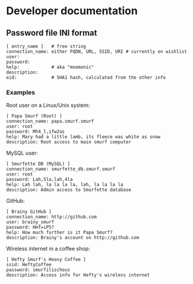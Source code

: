 # Developer documentation

## Password file INI format

    [ entry_name ]   # free string
    connection_name: either FQDN, URL, SSID, URI # currently on wishlist
    user:
    password:
    help:            # aka "mnemonic"
    description:
    eid:             # SHA1 hash, calculated from the other info


### Examples

Root user on a Linux/Unix system:

    [ Papa Smurf (Root) ]
    connection_name: papa.smurf.smurf
    user: root
    password: Mh4_l,ifw2as
    help: Mary had a little lamb, its fleece was white as snow
    description: Root access to main smurf computer

MySQL user:

    [ Smurfette DB (MySQL) ]
    connection_name: smurfette_db.smurf.smurf
    user: root
    password: Lah,5la,lah,4la
    help: Lah lah, la la la la, lah, la la la la
    description: Admin access to Smurfette database

GitHub:

    [ Brainy GitHub ]
    connection_name: http://github.com
    user: brainy_smurf
    password: Hmf=iP5?
    help: How much further is it Papa Smurf?
    description: Brainy's account on http://github.com

Wireless internet in a coffee shop:

    [ Hefty Smurf's Heavy Coffee ]
    ssid: HeftyCoffee
    password: smurfilischous
    description: Access info for Hefty's wireless internet
